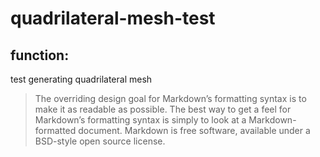 quadrilateral-mesh-test
=======================


function:
----------------------
test generating quadrilateral mesh
>The overriding design goal for Markdown’s formatting syntax is to make it as readable as possible.
>The best way to get a feel for Markdown’s formatting syntax is simply to look at a Markdown-formatted document.
>Markdown is free software, available under a BSD-style open source license.
